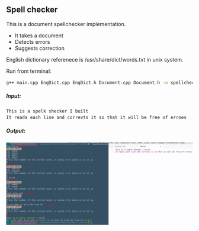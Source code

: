 ## Spell checker
This is a document spellchecker implementation.
* It takes a document
* Detects errors
* Suggests correction

English dictionary referenece is /usr/share/dict/words.txt in unix system.

Run from terminal:
```bash
g++ main.cpp EngDict.cpp EngDict.h Document.cpp Document.h -o spellchecker
```
##### Input:
```bash
This is a spelk shecker I built
It reada each line and correvts it so that it will be free of erroes
```
##### Output:
![Screenshot](https://github.com/inas404/Spell-checker/blob/master/Screenshot.png?raw=true "Screenshot")